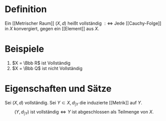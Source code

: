 # Definition
Ein [[Metrischer Raum]] $(X, d)$ heißt vollständig $:\iff$ Jede [[Cauchy-Folge]] in $X$ konvergiert, gegen ein [[Element]] aus $X$.
# Beispiele
1. $X = \Bbb R$ ist Vollständig
2. $X = \Bbb Q$ ist nicht Vollständig

# Eigenschaften und Sätze
Sei $(X, d)$ vollständig. Sei $Y \subset X, d_{|Y}$ die induzierte [[Metrik]] auf $Y$.
$$(Y, d_{|Y})\text{ ist vollständig} \iff Y \text{ ist abgeschlossen als Teilmenge von }X.$$